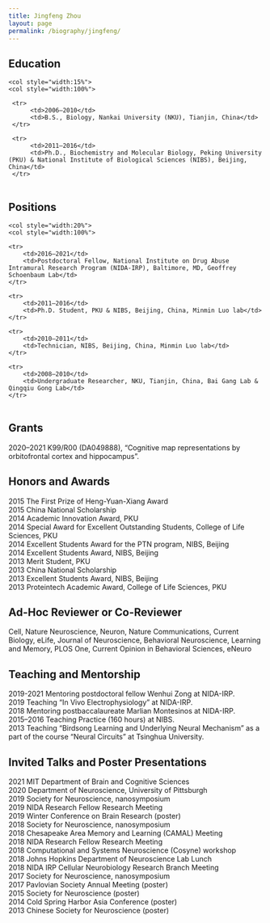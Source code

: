 ```yaml
---
title: Jingfeng Zhou
layout: page
permalink: /biography/jingfeng/
---
```


## Education

<table style="width:100%" border="0">
     
	<col style="width:15%">
	<col style="width:100%">    
     
     <tr>
          <td>2006–2010</td>
          <td>B.S., Biology, Nankai University (NKU), Tianjin, China</td>
     </tr>
     
     <tr>
          <td>2011–2016</td>
          <td>Ph.D., Biochemistry and Molecular Biology, Peking University (PKU) & National Institute of Biological Sciences (NIBS), Beijing, China</td>
     </tr>
     
     
</table>

## Positions

<table style="width:100%" border="0">
	
	<col style="width:20%">
	<col style="width:100%">    

	<tr>
		<td>2016–2021</td>
		<td>Postdoctoral Fellow, National Institute on Drug Abuse Intramural Research Program (NIDA-IRP), Baltimore, MD, Geoffrey Schoenbaum Lab</td>
	</tr>
	
	<tr>	
		<td>2011–2016</td>
		<td>Ph.D. Student, PKU & NIBS, Beijing, China, Minmin Luo lab</td>
	</tr>
	
	<tr>
		<td>2010–2011</td>
		<td>Technician, NIBS, Beijing, China, Minmin Luo lab</td>
	</tr>
	
	<tr>
		<td>2008–2010</td>
		<td>Undergraduate Researcher, NKU, Tianjin, China, Bai Gang Lab & Qingqiu Gong Lab</td>
	</tr>

</table>

## Grants

2020–2021 K99/R00 (DA049888), “Cognitive map representations by orbitofrontal cortex and hippocampus”.

## Honors and Awards

2015  The First Prize of Heng-Yuan-Xiang Award<br>
2015  China National Scholarship<br>
2014  Academic Innovation Award, PKU<br>
2014  Special Award for Excellent Outstanding Students, College of Life Sciences, PKU<br>
2014  Excellent Students Award for the PTN program, NIBS, Beijing<br>
2014  Excellent Students Award, NIBS, Beijing<br>
2013  Merit Student, PKU<br>
2013  China National Scholarship<br>
2013  Excellent Students Award, NIBS, Beijing<br>
2013  Proteintech Academic Award, College of Life Sciences, PKU

## Ad-Hoc Reviewer or Co-Reviewer

Cell, Nature Neuroscience, Neuron, Nature Communications, Current Biology, eLife, Journal of Neuroscience, Behavioral Neuroscience, Learning and Memory, PLOS One, Current Opinion in Behavioral Sciences, eNeuro

## Teaching and Mentorship
2019-2021  Mentoring postdoctoral fellow Wenhui Zong at NIDA-IRP.<br>
     2019  Teaching “In Vivo Electrophysiology” at NIDA-IRP.<br>
     2018  Mentoring postbaccalaureate Marlian Montesinos at NIDA-IRP.<br>
2015–2016  Teaching Practice (160 hours) at NIBS.<br>
     2013  Teaching “Birdsong Learning and Underlying Neural Mechanism” as a part of the course “Neural Circuits” at Tsinghua University.

## Invited Talks and Poster Presentations

2021  MIT Department of Brain and Cognitive Sciences<br>
2020  Department of Neuroscience, University of Pittsburgh<br>
2019  Society for Neuroscience, nanosymposium<br>
2019 NIDA Research Fellow Research Meeting<br>
2019  Winter Conference on Brain Research (poster)<br>
2018  Society for Neuroscience, nanosymposium<br>
2018  Chesapeake Area Memory and Learning (CAMAL) Meeting<br>
2018  NIDA Research Fellow Research Meeting<br>
2018  Computational and Systems Neuroscience (Cosyne) workshop<br>
2018  Johns Hopkins Department of Neuroscience Lab Lunch<br>
2018  NIDA IRP Cellular Neurobiology Research Branch Meeting<br>
2017  Society for Neuroscience, nanosymposium<br>
2017  Pavlovian Society Annual Meeting (poster)<br>
2015  Society for Neuroscience (poster)<br>
2014  Cold Spring Harbor Asia Conference (poster)<br>
2013  Chinese Society for Neuroscience (poster)
